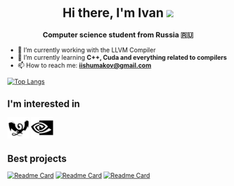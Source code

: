 <h1 align="center">Hi there, I'm Ivan</a> 
<img src="https://github.com/blackcater/blackcater/raw/main/images/Hi.gif" height="32"/></h1>
<h3 align="center">Computer science student from Russia 🇷🇺</h3>

- 🔭 I’m currently working with the LLVM Compiler
- 🌱 I’m currently learning **C++, Cuda and everything related to compilers**
- 📫 How to reach me: **iishumakov@gmail.com**

[![Top Langs](https://github-readme-stats.vercel.app/api/top-langs/?username=zararest&hide=jupyter%20notebook,tex&layout=compact)](https://github.com/anuraghazra/github-readme-stats)

## I'm interested in
<p align="left"> 
<a target="_blank" rel="noreferrer"> <img src="https://github.com/Zararest/Zararest/blob/main/llvm.svg" alt="LLVM" width="50" height="50"/> </a> 
<a target="_blank" rel="noreferrer"> <img src="https://github.com/Zararest/Zararest/blob/main/nvidia.svg" alt="CUDA" width="50" height="50"/> </a> 
</p>

## Best projects

[![Readme Card](https://github-readme-stats.vercel.app/api/pin/?username=zararest&repo=2_5_ParaCL)](https://github.com/Zararest/2_5_ParaCL)
[![Readme Card](https://github-readme-stats.vercel.app/api/pin/?username=zararest&repo=Dominators)](https://github.com/Zararest/Dominators)
[![Readme Card](https://github-readme-stats.vercel.app/api/pin/?username=zararest&repo=GPU)](https://github.com/Zararest/GPU)
